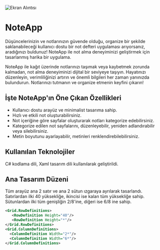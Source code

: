 ![Ekran Alıntısı](https://github.com/oktayagdag/NoteApp/assets/120986651/e9f7942f-c005-4d9e-b05c-5f8f33a4a35b)


# NoteApp

Düşüncelerinizin ve notlarınızın güvende olduğu, organize bir şekilde saklanabileceği kullanıcı dostu bir not defteri uygulaması arıyorsanız, aradığınızı buldunuz! NoteApp ile not alma deneyiminizi geliştirmek için tasarlanmış harika bir uygulama.

NoteApp ile kağıt üzerinde notlarınızı taşımak veya kaybetmek zorunda kalmadan, not alma deneyiminizi dijital bir seviyeye taşıyın. Hayatınızı düzenleyin, verimliliğinizi artırın ve önemli bilgileri her zaman yanınızda bulundurun. Notlarınızı tutmanın ve organize etmenin keyfini çıkarın!


## İşte NoteApp'ın Öne Çıkan Özellikleri

- Kullanıcı dostu arayüz ve minimalist tasarıma sahip.
- Hızlı ve etkili not oluşturabilirsiniz.
- Not içeriğine göre sayfalar oluşturarak notları kategorize edebilirsiniz.
- Kategorize edilen not sayfalarını, düzenleyebilir, yeniden adlandırabilir veya silebilirsiniz.
- Metin boyutunu ayarlayabilir, metinleri renklendirebilebilirsiniz.

## Kullanılan Teknolojiler
C# kodlama dili, Xaml tasarım dili kullanılarak geliştirildi.


## Ana Tasarım Düzeni
Tüm arayüz ana 2 satır ve ana 2 sütun ızgaraya ayrılarak tasarlandı.
Satırlardan ilki 40 yüksekliğe, ikincisi ise kalan tüm yüksekliğe sahip.
Sütunlardan ilki tüm genişliğin 2/8'ine, diğeri ise 6/8 ine sahip.

```xml
<Grid.RowDefinitions>
   <RowDefinition Height="40"/>
   <RowDefinition Height="*"/>
</Grid.RowDefinitions>
<Grid.ColumnDefinitions>
  <ColumnDefinition Width="2*"/>
  <ColumnDefinition Width="6*"/>
</Grid.ColumnDefinitions>
```



